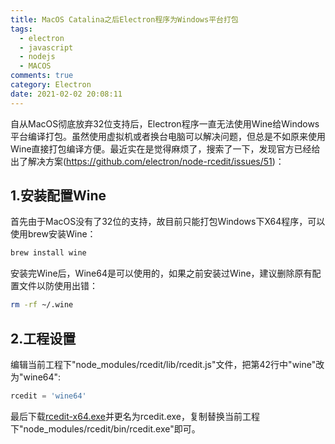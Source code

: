 ```yaml
---
title: MacOS Catalina之后Electron程序为Windows平台打包
tags:
  - electron
  - javascript
  - nodejs
  - MACOS
comments: true
category: Electron
date: 2021-02-02 20:08:11
---
```



自从MacOS彻底放弃32位支持后，Electron程序一直无法使用Wine给Windows平台编译打包。虽然使用虚拟机或者换台电脑可以解决问题，但总是不如原来使用Wine直接打包编译方便。最近实在是觉得麻烦了，搜索了一下，发现官方已经给出了解决方案(<a href="https://github.com/electron/node-rcedit/issues/51" target="_blank">https://github.com/electron/node-rcedit/issues/51</a>)：

## 1.安装配置Wine

首先由于MacOS没有了32位的支持，故目前只能打包Windows下X64程序，可以使用brew安装Wine：

```bash
brew install wine
```

安装完Wine后，Wine64是可以使用的，如果之前安装过Wine，建议删除原有配置文件以防使用出错：

```bash
rm -rf ~/.wine
```

## 2.工程设置

编辑当前工程下"node_modules/rcedit/lib/rcedit.js"文件，把第42行中"wine"改为"wine64":

```javascript
rcedit = 'wine64'
```

最后下载<a href="https://github.com/electron/rcedit/releases/download/v1.1.1/rcedit-x64.exe" target="_blank">rcedit-x64.exe</a>并更名为rcedit.exe，复制替换当前工程下"node_modules/rcedit/bin/rcedit.exe"即可。
